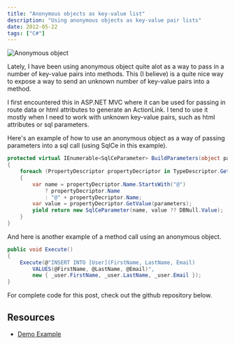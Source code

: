 ```yaml
---
title: "Anonymous objects as key-value list"
description: "Using anonymous objects as key-value pair lists"
date: 2012-05-22
tags: ["C#"]
---
```


![Anonymous object](/img/man-with-paper-bag-on-head.jpg)

Lately, I have been using anonymous object quite alot as a way to pass in a number of key-value pairs into methods. This (I believe) is a quite nice way to expose a way to send an unknown number of key-value pairs into a method.

I first encountered this in ASP.NET MVC where it can be used for passing in route data or html attributes to generate an ActionLink. I tend to use it mostly when I need to work with unknown key-value pairs, such as html attributes or sql parameters.

Here's an example of how to use an anonymous object as a way of passing parameters into a sql call (using SqlCe in this example). 
```cs
protected virtual IEnumerable<SqlCeParameter> BuildParameters(object parameters)
{
    foreach (PropertyDescriptor propertyDecriptor in TypeDescriptor.GetProperties(parameters))
    {
        var name = propertyDecriptor.Name.StartsWith("@")
            ? propertyDecriptor.Name
            : "@" + propertyDecriptor.Name;
        var value = propertyDecriptor.GetValue(parameters);
        yield return new SqlCeParameter(name, value ?? DBNull.Value);
    }
}
```
And here is another example of a method call using an anonymous object.
```cs
public void Execute()
{
    Execute(@"INSERT INTO [User](FirstName, LastName, Email) 
        VALUES(@FirstName, @LastName, @Email)", 
        new { _user.FirstName, _user.LastName, _user.Email });
}
```

For complete code for this post, check out the github repository below.

## Resources
- [Demo Example](https://github.com/carl-berg/demo)
